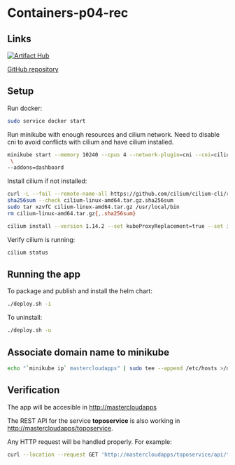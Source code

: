 # Containers-p04-rec

## Links

[![Artifact Hub](https://img.shields.io/endpoint?url=https://artifacthub.io/badge/repository/eoloplanner-mlorente-jagarrido)](https://artifacthub.io/packages/search?repo=eoloplanner-mlorente-jagarrido)

[GitHub repository](https://github.com/manulorente/mcloudapps-M3/tree/main/Containers-P04-rec)

## Setup

Run docker:

```bash
sudo service docker start
```

Run minikube with enough resources and cilium network. Need to disable cni to avoid conflicts with cilium and have cilium installed.

```bash
minikube start --memory 10240 --cpus 4 --network-plugin=cni --cni=cilium
 \
--addons=dashboard
```

Install cilium if not installed:

```bash
curl -L --fail --remote-name-all https://github.com/cilium/cilium-cli/releases/download/v0.15.8/cilium-linux-amd64.tar.gz{,.sha256sum}
sha256sum --check cilium-linux-amd64.tar.gz.sha256sum
sudo tar xzvfC cilium-linux-amd64.tar.gz /usr/local/bin
rm cilium-linux-amd64.tar.gz{,.sha256sum}
```

```bash
cilium install --version 1.14.2 --set kubeProxyReplacement=true --set ingressController.enabled=true --set ingressController.loadbalancerMode=dedicated
```

Verify cilium is running:

```bash
cilium status
```

## Running the app

To package and publish and install the helm chart:

```bash
./deploy.sh -i
```

To uninstall:

```bash
./deploy.sh -u
```

## Associate domain name to minikube

```bash
echo "`minikube ip` mastercloudapps" | sudo tee --append /etc/hosts >/dev/null
```

## Verification

The app will be accesible in [http://mastercloudapps](http://mastercloudapps)

The REST API for the service **toposervice** is also working in [http://mastercloudapps/toposervice](http://mastercloudapps/toposervice).

Any HTTP request will be handled properly. For example:

```bash
curl --location --request GET 'http://mastercloudapps/toposervice/api/topographicdetails/sevilla'
```
